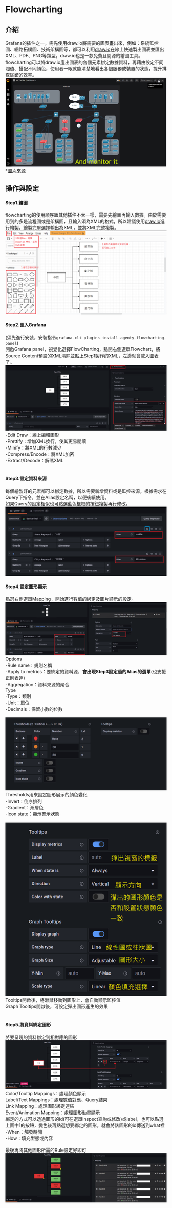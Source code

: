 # Flowcharting
## 介紹
Grafana的插件之一。需先使用draw.io將需要的圖表畫出來，例如：系統監控圖、網路拓樸圖、技術架構圖等，都可以利用[draw.io](https://app.diagrams.net/)在線上快速製出圖表並匯出XML、PDF、PNG等類型，draw.io也是一款免費且開源的繪圖工具。<br>
flowcharting可以將draw.io產出圖表的各個元素綁定數據資料，再藉由設定不同閥值、搭配不同顏色，使用者一眼就能清楚地看出各個服務或裝置的狀態，提升排查除錯的效率。<br> 
![image](https://github.com/hsiaotingg/ELKG/blob/Grafana-plugins/flowcharting/example.png)
*[圖片來源](https://grafana.com/grafana/plugins/agenty-flowcharting-panel/*)

## 操作與設定
#### Step1.繪圖
flowcharting的使用順序跟其他插件不太一樣，需要先繪圖再輸入數據。由於需要用到的多是流程圖或是架構圖，且輸入須為XML的格式，所以建議使用[draw.io](https://app.diagrams.net/)進行繪製，繪製完畢選擇輸出為XML，並將XML完整複製。
![image](https://github.com/hsiaotingg/ELKG/blob/Grafana-plugins/flowcharting/drawio.png)

#### Step2.匯入Grafana
(須先進行安裝，安裝指令```grafana-cli plugins install agenty-flowcharting-panel```)<br>
開啟Grafana panel，視覺化選擇FlowCharting，點開右側選單Flowchart，將Source Content預設的XML清除並貼上Step1製作的XML，左邊就會載入圖表了。<br>
![image](https://github.com/hsiaotingg/ELKG/blob/Grafana-plugins/flowcharting/basic%20setting.png)
-Edit Draw：線上編輯圖形<br>
-Prettify：增加XML換行，使其更易閱讀<br>
-Minify：將XML的行數減少<br>
-Compress/Encode：將XML加密<br>
-Extract/Decode：解碼XML<br>
<br>
#### Step3.設定資料來源
每個繪製好的元素都可以綁定數據，所以需要新增資料或是監控來源。根據需求在Query下指令，並在Alias設定名稱，以便後續使用。<br>
如果Query的設定相似也可點選藍色框框的按鈕複製再行修改。
![image](https://github.com/hsiaotingg/ELKG/blob/Grafana-plugins/flowcharting/source.png)
<br>
#### Step4.設定圖形顯示
點選右側選單Mapping，開始進行數值的綁定及圖片顯示的設定。<br>
![image](https://github.com/hsiaotingg/ELKG/blob/Grafana-plugins/flowcharting/setting-1.png)
Options<br>
-Rule name：規則名稱<br>
-Apply to metrics：要綁定的資料源，**會出現Step3設定過的Alias的選單**(也支援正則表達)<br>
-Aggregation：資料來源的聚合<br>
Type<br>
-Type：類別<br>
-Unit：單位<br>
-Decimals：保留小數的位數<br>
<br>
![image](https://github.com/hsiaotingg/ELKG/blob/Grafana-plugins/flowcharting/setting-2.png)
Thresholds用來設定圖形展示的顏色變化<br>
-Invert：倒序排列<br>
-Gradient：漸層色<br>
-Icon state：顯示警示狀態<br>
<br>
![image](https://github.com/hsiaotingg/ELKG/blob/Grafana-plugins/flowcharting/setting3.png)<br>
Tooltips開啟後，將滑鼠移動到圖形上，會自動顯示監控值<br>
Graph Tooltips開啟後，可設定彈出圖形產生的效果<br>
<br>
#### Step5.將資料綁定圖形
將要呈現的資料綁定到相對應的圖形
![image](https://github.com/hsiaotingg/ELKG/blob/Grafana-plugins/flowcharting/setting4.png)
Color/Tooltip Mappings：處理顏色顯示<br>
Label/Text Mappings：處理數值對應、Query結果<br>
Link Mapping：處理圖形綁定連結<br>
Event/Animation Mapping：處理圖形動畫顯示<br>
綁定的方式可以透過圖形的id(可在選單Inspect查詢或修改)或label，也可以點選上圖中1的按鈕，變色後再點選想要綁定的圖形，就會將該圖形的id傳送到what裡<br>
-When：觸發時間<br>
-How：填充型態或內容<br>
<br>
最後再將其他圖形所需的Rule設定好即可
![image](https://github.com/hsiaotingg/ELKG/blob/Grafana-plugins/flowcharting/finall.png)
